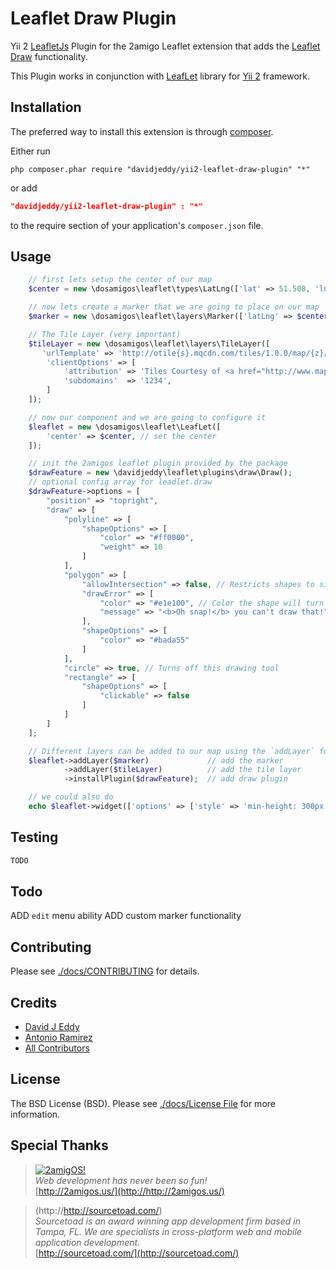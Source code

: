 Leaflet Draw Plugin
===================

Yii 2 [LeafletJs](http://leafletjs.com/) Plugin for the 2amigo Leaflet extension that adds the [Leaflet Draw](https://github.com/Leaflet/Leaflet.draw) functionality.

This Plugin works in conjunction with [LeafLet](https://github.com/2amigos/yii2-leaflet-extension) library for [Yii 2](https://github.com/yiisoft/yii2) framework. 

Installation
------------
The preferred way to install this extension is through [composer](http://getcomposer.org/download/).

Either run

```
php composer.phar require "davidjeddy/yii2-leaflet-draw-plugin" "*"
```
or add

```json
"davidjeddy/yii2-leaflet-draw-plugin" : "*"
```

to the require section of your application's `composer.json` file.

Usage
-----

```php
    // first lets setup the center of our map
    $center = new \dosamigos\leaflet\types\LatLng(['lat' => 51.508, 'lng' => -0.11]);

    // now lets create a marker that we are going to place on our map
    $marker = new \dosamigos\leaflet\layers\Marker(['latLng' => $center, 'popupContent' => 'Hi!']);

    // The Tile Layer (very important)
    $tileLayer = new \dosamigos\leaflet\layers\TileLayer([
       'urlTemplate' => 'http://otile{s}.mqcdn.com/tiles/1.0.0/map/{z}/{x}/{y}.jpeg',
        'clientOptions' => [
            'attribution' => 'Tiles Courtesy of <a href="http://www.mapquest.com/" target="_blank">MapQuest</a> <img src="http://developer.mapquest.com/content/osm/mq_logo.png">, Map data &copy; <a href="http://openstreetmap.org">OpenStreetMap</a> contributors, <a href="http://creativecommons.org/licenses/by-sa/2.0/">CC-BY-SA</a>',
            'subdomains'  => '1234',
        ]
    ]);

    // now our component and we are going to configure it
    $leaflet = new \dosamigos\leaflet\LeafLet([
        'center' => $center, // set the center
    ]);

	// init the 2amigos leaflet plugin provided by the package
    $drawFeature = new \davidjeddy\leaflet\plugins\draw\Draw();
	// optional config array for leadlet.draw
    $drawFeature->options = [
        "position" => "topright",
        "draw" => [
            "polyline" => [
                "shapeOptions" => [
                    "color" => "#ff0000",
                    "weight" => 10
                ]
            ],
            "polygon" => [
                "allowIntersection" => false, // Restricts shapes to simple polygons
                "drawError" => [
                    "color" => "#e1e100", // Color the shape will turn when intersects
                    "message" => "<b>Oh snap!</b> you can't draw that!" // Message that will show when intersect
                ],
                "shapeOptions" => [
                    "color" => "#bada55"
                ]
            ],
            "circle" => true, // Turns off this drawing tool
            "rectangle" => [
                "shapeOptions" => [
                    "clickable" => false
                ]
            ]
        ]
    ];

    // Different layers can be added to our map using the `addLayer` function.
    $leaflet->addLayer($marker)             // add the marker
            ->addLayer($tileLayer)          // add the tile layer
            ->installPlugin($drawFeature);  // add draw plugin

    // we could also do
    echo $leaflet->widget(['options' => ['style' => 'min-height: 300px']]);
```

Testing
-------

```bash
TODO
```

Todo
----

ADD `edit` menu ability 
ADD custom marker functionality

Contributing
------------

Please see [./docs/CONTRIBUTING](./docs/CONTRIBUTING.md) for details.

Credits
-------

- [David J Eddy](https://github.com/davidjeddy/)
- [Antonio Ramirez](https://github.com/tonydspaniard)
- [All Contributors](./docs/CONTRIBUTING.md)

License
-------

The BSD License (BSD). Please see [./docs/License File](./docs/LICENSE.md) for more information.

Special Thanks
--------------
> [![2amigOS!](http://www.gravatar.com/avatar/55363394d72945ff7ed312556ec041e0.png)](http://http://2amigos.us/)  
<i>Web development has never been so fun!</i>  
[http://2amigos.us/](http://http://2amigos.us/)

> (http://http://sourcetoad.com/)  
<i>Sourcetoad is an award winning app development firm based in Tampa, FL. We are specialists in cross-platform web and mobile application development.</i>  
[http://sourcetoad.com/](http://sourcetoad.com/)
